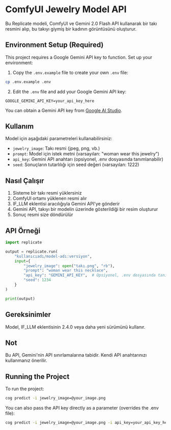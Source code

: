 # ComfyUI Jewelry Model API

Bu Replicate modeli, ComfyUI ve Gemini 2.0 Flash API kullanarak bir takı resmini alıp, bu takıyı giymiş bir kadının görüntüsünü oluşturur.

## Environment Setup (Required)

This project requires a Google Gemini API key to function. Set up your environment:

1. Copy the `.env.example` file to create your own `.env` file:
```bash
cp .env.example .env
```

2. Edit the `.env` file and add your Google Gemini API key:
```
GOOGLE_GEMINI_API_KEY=your_api_key_here
```

You can obtain a Gemini API key from [Google AI Studio](https://ai.google.dev/).

## Kullanım

Model için aşağıdaki parametreleri kullanabilirsiniz:

- `jewelry_image`: Takı resmi (jpeg, png, vb.)
- `prompt`: Model için istek metni (varsayılan: "woman wear this jewelry")
- `api_key`: Gemini API anahtarı (opsiyonel, .env dosyasında tanımlanabilir)
- `seed`: Sonuçların tutarlılığı için seed değeri (varsayılan: 1222)

## Nasıl Çalışır

1. Sisteme bir takı resmi yüklersiniz
2. ComfyUI ortamı yüklenen resmi alır
3. IF_LLM eklentisi aracılığıyla Gemini API'ye gönderir
4. Gemini API, takıyı bir modelin üzerinde gösterildiği bir resim oluşturur
5. Sonuç resmi size döndürülür

## API Örneği

```python
import replicate

output = replicate.run(
    "kullanıcıadı/model-adı:versiyon",
    input={
        "jewelry_image": open("takı.png", "rb"),
        "prompt": "woman wear this necklace",
        "api_key": "GEMINI_API_KEY",  # Opsiyonel, .env dosyasında tanımlanabilir
        "seed": 1234
    }
)

print(output)
```

## Gereksinimler

Model, IF_LLM eklentisinin 2.4.0 veya daha yeni sürümünü kullanır.

## Not

Bu API, Gemini'nin API sınırlamalarına tabidir. Kendi API anahtarınızı kullanmanız önerilir.

## Running the Project

To run the project:

```bash
cog predict -i jewelry_image=@your_image.png
```

You can also pass the API key directly as a parameter (overrides the .env file):
```bash
cog predict -i jewelry_image=@your_image.png -i api_key=your_api_key_here
```